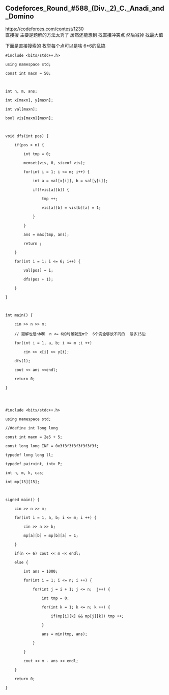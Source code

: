 ## Codeforces_Round_#588_(Div._2)_C._Anadi_and_Domino

<https://codeforces.com/contest/1230>  
直接搜 主要是题解的方法太秀了 居然还能想到 找直接冲突点 然后减掉 找最大值

下面是直接搜索的 枚举每个点可以是啥 6*6的乱搞

    
    
    #include <bits/stdc++.h>
    using namespace std;
    const int maxn = 50;
    
    int n, m, ans;
    int x[maxn], y[maxn];
    int val[maxn];
    bool vis[maxn][maxn];
    
    void dfs(int pos) {
        if(pos > n) {
            int tmp = 0;
            memset(vis, 0, sizeof vis);
            for(int i = 1; i <= m; i++) {
                int a = val[x[i]], b = val[y[i]];
                if(!vis[a][b]) {
                    tmp ++;
                    vis[a][b] = vis[b][a] = 1;
                }
            }
            ans = max(tmp, ans);
            return ;
        }
        for(int i = 1; i <= 6; i++) {
            val[pos] = i;
            dfs(pos + 1);
        }
    }
    
    int main() {
        cin >> n >> m;
        // 题解也是nb啊  n <= 6的时候就是m个  6个完全够放不同的  最多15边
        for(int i = 1, a, b; i <= m ;i ++)
            cin >> x[i] >> y[i];
        dfs(1);
        cout << ans <<endl;
    	return 0;
    }
    
    
    
    #include <bits/stdc++.h>
    using namespace std;
    //#define int long long
    const int maxn = 2e5 + 5;
    const long long INF = 0x3f3f3f3f3f3f3f3f;
    typedef long long ll;
    typedef pair<int, int> P;
    int n, m, k, cas;
    int mp[15][15];
     
    signed main() {
    	cin >> n >> m;
    	for(int i = 1, a, b; i <= m; i ++) {
    		cin >> a >> b;
    		mp[a][b] = mp[b][a] = 1;
    	}
    	if(n <= 6) cout << m << endl;
    	else {
    		int ans = 1000;
    		for(int i = 1; i <= n; i ++) {
    			for(int j = i + 1; j <= n;  j++) {
    				int tmp = 0;
    				for(int k = 1; k <= n; k ++) {
    					if(mp[i][k] && mp[j][k]) tmp ++;
    				}
    				ans = min(tmp, ans);
    			}
    		}
    		cout << m - ans << endl;
    	}
    	return 0;
    }
    


